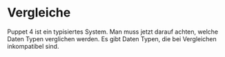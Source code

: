 # Vergleiche

Puppet 4 ist ein typisiertes System.
Man muss jetzt darauf achten, welche Daten Typen verglichen werden.
Es gibt Daten Typen, die bei Vergleichen inkompatibel sind.


